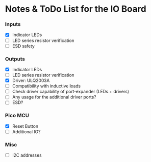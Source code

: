 Notes & ToDo List for the IO Board
==================================

### Inputs
- [x] Indicator LEDs
- [ ] LED series resistor verification
- [ ] ESD safety

### Outputs
- [x] Indicator LEDs
- [ ] LED series resistor verification
- [x] Driver: ULQ2003A
- [ ] Compatibility with inductive loads
- [ ] Check driver capability of port-expander (LEDs + drivers)
- [ ] Any usage for the additional driver ports?
- [ ] ESD?

### Pico MCU
- [x] Reset Button
- [ ] Additional IO?

### Misc
- [ ] I2C addresses
